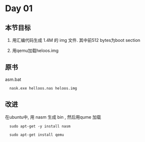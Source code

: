 # Day 01
## 本节目标
1. 用汇编代码生成 1.4M 的 img 文件. 其中前512 bytes为boot section

2. 用qemu加载heloos.img

## 原书

asm.bat
```
  nask.exe helloos.nas heloos.img  
```


## 改进
在ubuntu中, 用 nasm 生成 bin , 然后用qume 加载

```
  sudo apt-get -y install nasm

  sudo apt-get install qemu
```

